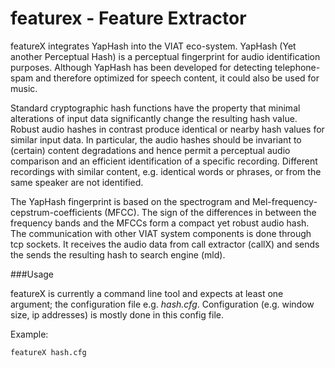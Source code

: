 featurex - Feature Extractor
============================
featureX integrates YapHash into the VIAT eco-system. 
YapHash (Yet another Perceptual Hash) is a perceptual fingerprint for audio identification purposes. 
Although YapHash has been developed for detecting telephone-spam and therefore optimized for speech content, 
it could also be used for music.  

Standard cryptographic hash functions have the property that minimal alterations of input data 
significantly change the resulting hash value. 
Robust audio hashes in contrast produce identical or nearby hash values for similar input data. 
In particular, the audio hashes should be invariant to (certain) content degradations and hence permit 
a perceptual audio comparison and an efficient identification of a specific recording. 
Different recordings with similar content, e.g. identical words or phrases, or from the same speaker are not identified.

The YapHash fingerprint is based on the spectrogram and Mel-frequency-cepstrum-coefficients (MFCC). 
The sign of the differences in between the frequency bands and the MFCCs form a compact yet robust audio hash.
The communication with other VIAT system components is done through tcp sockets. It receives the audio data from call extractor (callX) and sends the 
sends the resulting hash to search engine (mld).

###Usage

featureX is currently a command line tool and expects at least one argument; the configuration file e.g. _hash.cfg_.
Configuration (e.g. window size, ip addresses) is mostly done in this config file. 

Example:

    featureX hash.cfg
    